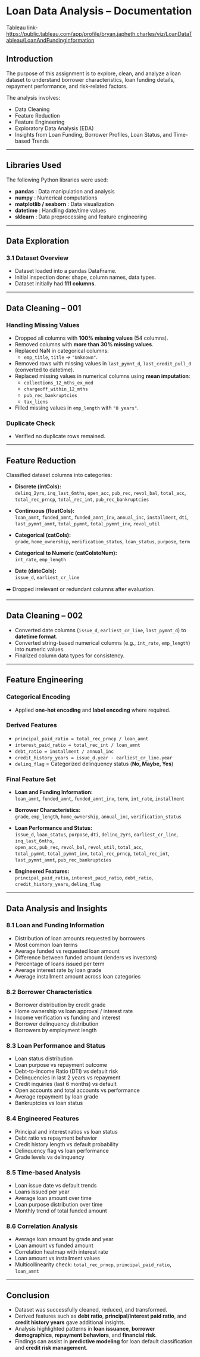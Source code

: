# Loan Data Analysis – Documentation

Tableau link- https://public.tableau.com/app/profile/bryan.japheth.charles/viz/LoanDataTableau/LoanAndFundingInformation

## Introduction
The purpose of this assignment is to explore, clean, and analyze a loan dataset to understand borrower characteristics, loan funding details, repayment performance, and risk-related factors.

The analysis involves:
- Data Cleaning  
- Feature Reduction  
- Feature Engineering  
- Exploratory Data Analysis (EDA)  
- Insights from Loan Funding, Borrower Profiles, Loan Status, and Time-based Trends  

---

## Libraries Used
The following Python libraries were used:
- **pandas** : Data manipulation and analysis  
- **numpy** : Numerical computations  
- **matplotlib / seaborn** : Data visualization  
- **datetime** : Handling date/time values  
- **sklearn** : Data preprocessing and feature engineering  

---

## Data Exploration

### 3.1 Dataset Overview
- Dataset loaded into a pandas DataFrame.  
- Initial inspection done: shape, column names, data types.  
- Dataset initially had **111 columns**.  

---

## Data Cleaning – 001

### Handling Missing Values
- Dropped all columns with **100% missing values** (54 columns).  
- Removed columns with **more than 30% missing values**.  
- Replaced NaN in categorical columns:  
  - `emp_title`, `title` → `"Unknown"`.  
- Removed rows with missing values in `last_pymnt_d`, `last_credit_pull_d` (converted to datetime).  
- Replaced missing values in numerical columns using **mean imputation**:  
  - `collections_12_mths_ex_med`  
  - `chargeoff_within_12_mths`  
  - `pub_rec_bankruptcies`  
  - `tax_liens`  
- Filled missing values in `emp_length` with `"0 years"`.  

### Duplicate Check
- Verified no duplicate rows remained.  

---

## Feature Reduction
Classified dataset columns into categories:

- **Discrete (intCols):**  
  `delinq_2yrs`, `inq_last_6mths`, `open_acc`, `pub_rec`, `revol_bal`, `total_acc`, `total_rec_prncp`, `total_rec_int`, `pub_rec_bankruptcies`  

- **Continuous (floatCols):**  
  `loan_amnt`, `funded_amnt`, `funded_amnt_inv`, `annual_inc`, `installment`, `dti`, `last_pymnt_amnt`, `total_pymnt`, `total_pymnt_inv`, `revol_util`  

- **Categorical (catCols):**  
  `grade`, `home_ownership`, `verification_status`, `loan_status`, `purpose`, `term`  

- **Categorical to Numeric (catColstoNum):**  
  `int_rate`, `emp_length`  

- **Date (dateCols):**  
  `issue_d`, `earliest_cr_line`  

➡️ Dropped irrelevant or redundant columns after evaluation.  

---

## Data Cleaning – 002
- Converted date columns (`issue_d`, `earliest_cr_line`, `last_pymnt_d`) to **datetime format**.  
- Converted string-based numerical columns (e.g., `int_rate`, `emp_length`) into numeric values.  
- Finalized column data types for consistency.  

---

## Feature Engineering

### Categorical Encoding
- Applied **one-hot encoding** and **label encoding** where required.  

### Derived Features
- `principal_paid_ratio = total_rec_prncp / loan_amnt`  
- `interest_paid_ratio = total_rec_int / loan_amnt`  
- `debt_ratio = installment / annual_inc`  
- `credit_history_years = issue_d.year - earliest_cr_line.year`  
- `delinq_flag` = Categorized delinquency status (**No, Maybe, Yes**)  

### Final Feature Set
- **Loan and Funding Information:**  
  `loan_amnt`, `funded_amnt`, `funded_amnt_inv`, `term`, `int_rate`, `installment`  

- **Borrower Characteristics:**  
  `grade`, `emp_length`, `home_ownership`, `annual_inc`, `verification_status`  

- **Loan Performance and Status:**  
  `issue_d`, `loan_status`, `purpose`, `dti`, `delinq_2yrs`, `earliest_cr_line`, `inq_last_6mths`,  
  `open_acc`, `pub_rec`, `revol_bal`, `revol_util`, `total_acc`,  
  `total_pymnt`, `total_pymnt_inv`, `total_rec_prncp`, `total_rec_int`,  
  `last_pymnt_amnt`, `pub_rec_bankruptcies`  

- **Engineered Features:**  
  `principal_paid_ratio`, `interest_paid_ratio`, `debt_ratio`, `credit_history_years`, `delinq_flag`  

---

## Data Analysis and Insights

### 8.1 Loan and Funding Information
- Distribution of loan amounts requested by borrowers  
- Most common loan terms  
- Average funded vs requested loan amount  
- Difference between funded amount (lenders vs investors)  
- Percentage of loans issued per term  
- Average interest rate by loan grade  
- Average installment amount across loan categories  

### 8.2 Borrower Characteristics
- Borrower distribution by credit grade  
- Home ownership vs loan approval / interest rate  
- Income verification vs funding and interest  
- Borrower delinquency distribution  
- Borrowers by employment length  

### 8.3 Loan Performance and Status
- Loan status distribution  
- Loan purpose vs repayment outcome  
- Debt-to-Income Ratio (DTI) vs default risk  
- Delinquencies in last 2 years vs repayment  
- Credit inquiries (last 6 months) vs default  
- Open accounts and total accounts vs performance  
- Average repayment by loan grade  
- Bankruptcies vs loan status  

### 8.4 Engineered Features
- Principal and interest ratios vs loan status  
- Debt ratio vs repayment behavior  
- Credit history length vs default probability  
- Delinquency flag vs loan performance  
- Grade levels vs delinquency  

### 8.5 Time-based Analysis
- Loan issue date vs default trends  
- Loans issued per year  
- Average loan amount over time  
- Loan purpose distribution over time  
- Monthly trend of total funded amount  

### 8.6 Correlation Analysis
- Average loan amount by grade and year  
- Loan amount vs funded amount  
- Correlation heatmap with interest rate  
- Loan amount vs installment values  
- Multicollinearity check: `total_rec_prncp`, `principal_paid_ratio`, `loan_amnt`  

---

## Conclusion
- Dataset was successfully cleaned, reduced, and transformed.  
- Derived features such as **debt ratio**, **principal/interest paid ratio**, and **credit history years** gave additional insights.  
- Analysis highlighted patterns in **loan issuance**, **borrower demographics**, **repayment behaviors**, and **financial risk**.  
- Findings can assist in **predictive modeling** for loan default classification and **credit risk management**.  
